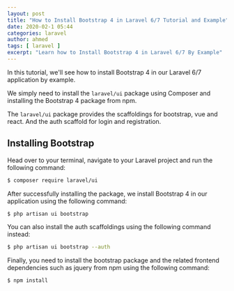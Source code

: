 ```yaml
---
layout: post
title: "How to Install Bootstrap 4 in Laravel 6/7 Tutorial and Example"
date: 2020-02-1 05:44
categories: laravel
author: ahmed
tags: [ laravel ]
excerpt: "Learn how to Install Bootstrap 4 in Laravel 6/7 By Example"
---
```




In this tutorial, we'll see how  to install Bootstrap 4 in our Laravel 6/7 application by example. 

We simply need to install the `laravel/ui` package using Composer and installing the Bootstrap 4 package from npm. 


The `laravel/ui` package provides the scaffoldings for bootstrap, vue and react. And the auth scaffold for login and registration.

## Installing Bootstrap

Head over to your terminal, navigate to your Laravel project and run the following command:

```bash
$ composer require laravel/ui
```

After successfully installing the package, we install Bootstrap 4 in our application using the following command:

```bash
$ php artisan ui bootstrap
```

You can also install the auth scaffoldings using the following command instead:

```bash
$ php artisan ui bootstrap --auth
```


Finally, you need to install the bootstrap package and the related frontend dependencies such as jquery from npm using the following command:

```bash
$ npm install
```
